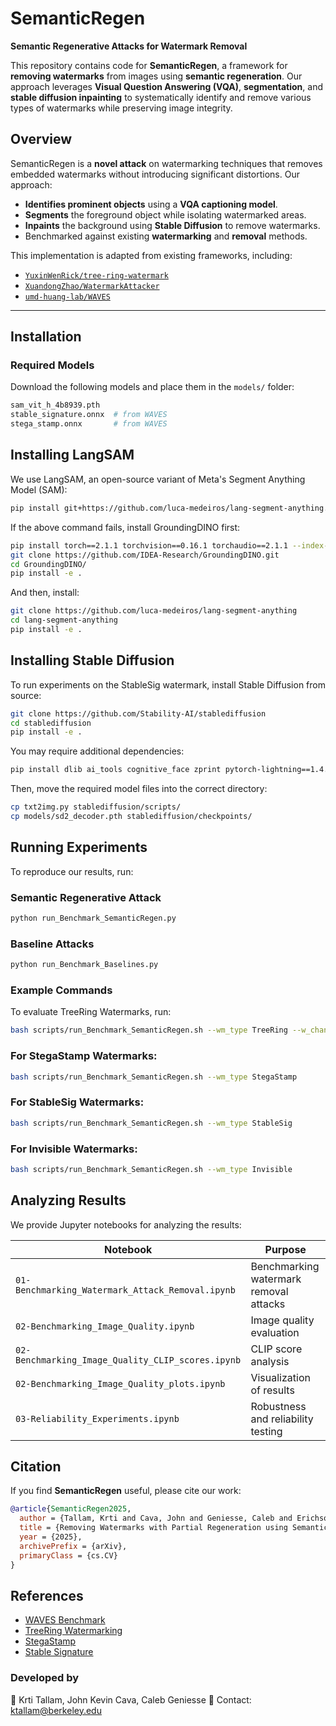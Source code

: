 # SemanticRegen
**Semantic Regenerative Attacks for Watermark Removal**

This repository contains code for **SemanticRegen**, a framework for **removing watermarks** from images using **semantic regeneration**. Our approach leverages **Visual Question Answering (VQA)**, **segmentation**, and **stable diffusion inpainting** to systematically identify and remove various types of watermarks while preserving image integrity.

## Overview
SemanticRegen is a **novel attack** on watermarking techniques that removes embedded watermarks without introducing significant distortions. Our approach:
- **Identifies prominent objects** using a **VQA captioning model**.
- **Segments** the foreground object while isolating watermarked areas.
- **Inpaints** the background using **Stable Diffusion** to remove watermarks.
- Benchmarked against existing **watermarking** and **removal** methods.

This implementation is adapted from existing frameworks, including:
- [`YuxinWenRick/tree-ring-watermark`](https://github.com/YuxinWenRick/tree-ring-watermark)
- [`XuandongZhao/WatermarkAttacker`](https://github.com/XuandongZhao/WatermarkAttacker)
- [`umd-huang-lab/WAVES`](https://github.com/umd-huang-lab/WAVES)

---

## Installation

### **Required Models**
Download the following models and place them in the `models/` folder:

```bash
sam_vit_h_4b8939.pth
stable_signature.onnx  # from WAVES
stega_stamp.onnx       # from WAVES
```
## Installing LangSAM
We use LangSAM, an open-source variant of Meta's Segment Anything Model (SAM):
```bash
pip install git+https://github.com/luca-medeiros/lang-segment-anything.git
```
If the above command fails, install GroundingDINO first:
```bash
pip install torch==2.1.1 torchvision==0.16.1 torchaudio==2.1.1 --index-url https://download.pytorch.org/whl/cu118
git clone https://github.com/IDEA-Research/GroundingDINO.git
cd GroundingDINO/
pip install -e .
```
And then, install:
```bash
git clone https://github.com/luca-medeiros/lang-segment-anything
cd lang-segment-anything
pip install -e .
```
## Installing Stable Diffusion
To run experiments on the StableSig watermark, install Stable Diffusion from source:
```bash
git clone https://github.com/Stability-AI/stablediffusion
cd stablediffusion
pip install -e .
```
You may require additional dependencies:
```bash
pip install dlib ai_tools cognitive_face zprint pytorch-lightning==1.4.2 torchmetrics==0.8.2 kornia==0.6 open-clip-torch==2.7.0
```
Then, move the required model files into the correct directory:
```bash
cp txt2img.py stablediffusion/scripts/
cp models/sd2_decoder.pth stablediffusion/checkpoints/
```

## Running Experiments
To reproduce our results, run:

### Semantic Regenerative Attack
```bash
python run_Benchmark_SemanticRegen.py
```

### Baseline Attacks
```bash
python run_Benchmark_Baselines.py
```
### Example Commands
To evaluate TreeRing Watermarks, run:

```bash
bash scripts/run_Benchmark_SemanticRegen.sh --wm_type TreeRing --w_channel 3 --w_pattern ring
```
### For StegaStamp Watermarks:
```bash
bash scripts/run_Benchmark_SemanticRegen.sh --wm_type StegaStamp
```
### For StableSig Watermarks:
```bash
bash scripts/run_Benchmark_SemanticRegen.sh --wm_type StableSig
```
### For Invisible Watermarks:
```bash
bash scripts/run_Benchmark_SemanticRegen.sh --wm_type Invisible
```
## Analyzing Results
We provide Jupyter notebooks for analyzing the results:

| Notebook                                      | Purpose                                |
|-----------------------------------------------|----------------------------------------|
| `01-Benchmarking_Watermark_Attack_Removal.ipynb`  | Benchmarking watermark removal attacks |
| `02-Benchmarking_Image_Quality.ipynb`         | Image quality evaluation               |
| `02-Benchmarking_Image_Quality_CLIP_scores.ipynb` | CLIP score analysis                    |
| `02-Benchmarking_Image_Quality_plots.ipynb`   | Visualization of results               |
| `03-Reliability_Experiments.ipynb`           | Robustness and reliability testing     |

## Citation

If you find **SemanticRegen** useful, please cite our work:

```bibtex
@article{SemanticRegen2025,
  author = {Tallam, Krti and Cava, John and Geniesse, Caleb and Erichson, Benjamin and Mahoney, Michael W.},
  title = {Removing Watermarks with Partial Regeneration using Semantic Information},
  year = {2025},
  archivePrefix = {arXiv},
  primaryClass = {cs.CV}
}
```

## References

- [WAVES Benchmark](https://github.com/umd-huang-lab/WAVES)
- [TreeRing Watermarking](https://github.com/YuxinWenRick/tree-ring-watermark)
- [StegaStamp](https://github.com/tancik/StegaStamp)
- [Stable Signature](https://github.com/facebookresearch/stable_signature)


### Developed by
👤 Krti Tallam, John Kevin Cava, Caleb Geniesse
📧 Contact: ktallam@berkeley.edu

